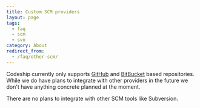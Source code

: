```yaml
---
title: Custom SCM providers
layout: page
tags:
  - faq
  - scm
  - svn
category: About
redirect_from:
  - /faq/other-scm/
---
```

Codeship currently only supports [GitHub](https://github.com/) and [BitBucket](https://bitbucket.org/) based repositories. While we do have plans to integrate with other providers in the future we don't have anything concrete planned at the moment.

There are no plans to integrate with other SCM tools like Subversion.
